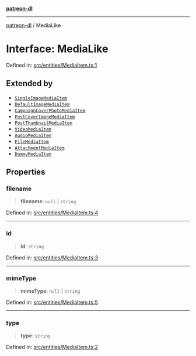 [**patreon-dl**](../README.md)

***

[patreon-dl](../README.md) / MediaLike

# Interface: MediaLike

Defined in: [src/entities/MediaItem.ts:1](https://github.com/patrickkfkan/patreon-dl/blob/4add035452a0337eb07608bde52caecf1dcf43e7/src/entities/MediaItem.ts#L1)

## Extended by

- [`SingleImageMediaItem`](SingleImageMediaItem.md)
- [`DefaultImageMediaItem`](DefaultImageMediaItem.md)
- [`CampaignCoverPhotoMediaItem`](CampaignCoverPhotoMediaItem.md)
- [`PostCoverImageMediaItem`](PostCoverImageMediaItem.md)
- [`PostThumbnailMediaItem`](PostThumbnailMediaItem.md)
- [`VideoMediaItem`](VideoMediaItem.md)
- [`AudioMediaItem`](AudioMediaItem.md)
- [`FileMediaItem`](FileMediaItem.md)
- [`AttachmentMediaItem`](AttachmentMediaItem.md)
- [`DummyMediaItem`](DummyMediaItem.md)

## Properties

### filename

> **filename**: `null` \| `string`

Defined in: [src/entities/MediaItem.ts:4](https://github.com/patrickkfkan/patreon-dl/blob/4add035452a0337eb07608bde52caecf1dcf43e7/src/entities/MediaItem.ts#L4)

***

### id

> **id**: `string`

Defined in: [src/entities/MediaItem.ts:3](https://github.com/patrickkfkan/patreon-dl/blob/4add035452a0337eb07608bde52caecf1dcf43e7/src/entities/MediaItem.ts#L3)

***

### mimeType

> **mimeType**: `null` \| `string`

Defined in: [src/entities/MediaItem.ts:5](https://github.com/patrickkfkan/patreon-dl/blob/4add035452a0337eb07608bde52caecf1dcf43e7/src/entities/MediaItem.ts#L5)

***

### type

> **type**: `string`

Defined in: [src/entities/MediaItem.ts:2](https://github.com/patrickkfkan/patreon-dl/blob/4add035452a0337eb07608bde52caecf1dcf43e7/src/entities/MediaItem.ts#L2)
